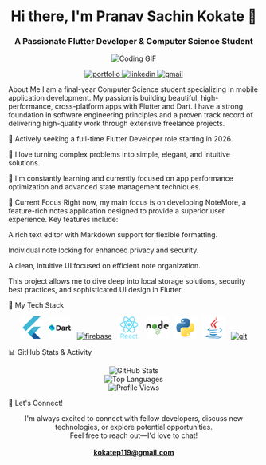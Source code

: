 <!--
Hello Pranav! This is the latest version with a new transparent background GIF for a cleaner look.
Action Items:

Update 'YOUR_GITHUB_USERNAME_HERE' in the stats links at the bottom.

Replace the placeholder links for your Portfolio and LinkedIn.
-->

<h1 align="center">Hi there, I'm Pranav Sachin Kokate 👋</h1>
<h3 align="center">A Passionate Flutter Developer & Computer Science Student</h3>

<p align="center">
<img src="https://www.google.com/url?sa=E&source=gmail&q=https://media.giphy.com/media/1eA0uI0En7LMa5I2W9/giphy.gif" alt="Coding GIF" width="600"/>
</p>

<div align="center">

<a href="[LINK_TO_YOUR_PORTFOLIO_WEBSITE]" target="_blank">
<img src="https://img.shields.io/badge/Portfolio-000000?style=for-the-badge&logo=About.me&logoColor=white" alt="portfolio"/>
</a>
<a href="[LINK_TO_YOUR_LINKEDIN_PROFILE]" target="_blank">
<img src="https://img.shields.io/badge/LinkedIn-0A66C2?style=for-the-badge&logo=linkedin&logoColor=white" alt="linkedin"/>
</a>
<a href="mailto:kokatep119@gmail.com">
<img src="https://img.shields.io/badge/Gmail-D14836?style=for-the-badge&logo=gmail&logoColor=white" alt="gmail"/>
</a>

</div>

About Me
I am a final-year Computer Science student specializing in mobile application development. My passion is building beautiful, high-performance, cross-platform apps with Flutter and Dart. I have a strong foundation in software engineering principles and a proven track record of delivering high-quality work through extensive freelance projects.

💼 Actively seeking a full-time Flutter Developer role starting in 2026.

🚀 I love turning complex problems into simple, elegant, and intuitive solutions.

🌱 I'm constantly learning and currently focused on app performance optimization and advanced state management techniques.

🎯 Current Focus
Right now, my main focus is on developing NoteMore, a feature-rich notes application designed to provide a superior user experience. Key features include:

A rich text editor with Markdown support for flexible formatting.

Individual note locking for enhanced privacy and security.

A clean, intuitive UI focused on efficient note organization.

This project allows me to dive deep into local storage solutions, security best practices, and sophisticated UI design in Flutter.

🚀 My Tech Stack
<p align="center">
<a href="https://flutter.dev" target="_blank" rel="noreferrer"><img src="https://raw.githubusercontent.com/devicons/devicon/master/icons/flutter/flutter-original.svg" alt="flutter" width="45" height="45"/></a>
&nbsp;
<a href="https://dart.dev" target="_blank" rel="noreferrer"><img src="https://raw.githubusercontent.com/devicons/devicon/master/icons/dart/dart-original-wordmark.svg" alt="dart" width="45" height="45"/></a>
&nbsp;
<a href="https://firebase.google.com/" target="_blank" rel="noreferrer"><img src="https://www.vectorlogo.zone/logos/firebase/firebase-icon.svg" alt="firebase" width="45" height="45"/></a>
&nbsp;
<a href="https://reactjs.org/" target="_blank" rel="noreferrer"><img src="https://raw.githubusercontent.com/devicons/devicon/master/icons/react/react-original-wordmark.svg" alt="react" width="45" height="45"/></a>
&nbsp;
<a href="https://nodejs.org" target="_blank" rel="noreferrer"><img src="https://raw.githubusercontent.com/devicons/devicon/master/icons/nodejs/nodejs-original-wordmark.svg" alt="nodejs" width="45" height="45"/></a>
&nbsp;
<a href="https://www.python.org" target="_blank" rel="noreferrer"><img src="https://raw.githubusercontent.com/devicons/devicon/master/icons/python/python-original.svg" alt="python" width="45" height="45"/></a>
&nbsp;
<a href="https://www.java.com" target="_blank" rel="noreferrer"><img src="https://raw.githubusercontent.com/devicons/devicon/master/icons/java/java-original.svg" alt="java" width="45" height="45"/></a>
&nbsp;
<a href="https://git-scm.com/" target="_blank" rel="noreferrer"><img src="https://www.vectorlogo.zone/logos/git-scm/git-scm-icon.svg" alt="git" width="45" height="45"/></a>
</p>

📊 GitHub Stats & Activity
<p align="center">
<img src="https://github-readme-stats.vercel.app/api?username=YOUR_GITHUB_USERNAME_HERE&show_icons=true&locale=en&theme=tokyonight&hide_border=true&count_private=true" alt="GitHub Stats" />
<br/>
<img src="https://github-readme-stats.vercel.app/api/top-langs?username=YOUR_GITHUB_USERNAME_HERE&layout=compact&locale=en&theme=tokyonight&hide_border=true&count_private=true" alt="Top Languages" />
<br/>
<img src="https://komarev.com/ghpvc/?username=YOUR_GITHUB_USERNAME_HERE&label=Profile%20views&color=0e75b6&style=flat" alt="Profile Views" />
</p>

🤝 Let's Connect!
<p align="center">
I'm always excited to connect with fellow developers, discuss new technologies, or explore potential opportunities. <br/>Feel free to reach out—I'd love to chat!
<br/><br/>
<a href="mailto:kokatep119@gmail.com"><strong>kokatep119@gmail.com</strong></a>
</p>

